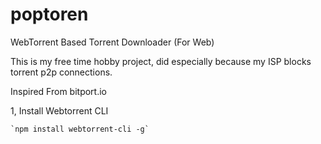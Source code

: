 # poptoren
WebTorrent Based Torrent Downloader (For Web)

This is my free time hobby project, did especially because my ISP blocks torrent p2p connections.

Inspired From bitport.io

1, Install Webtorrent CLI 

    `npm install webtorrent-cli -g`

